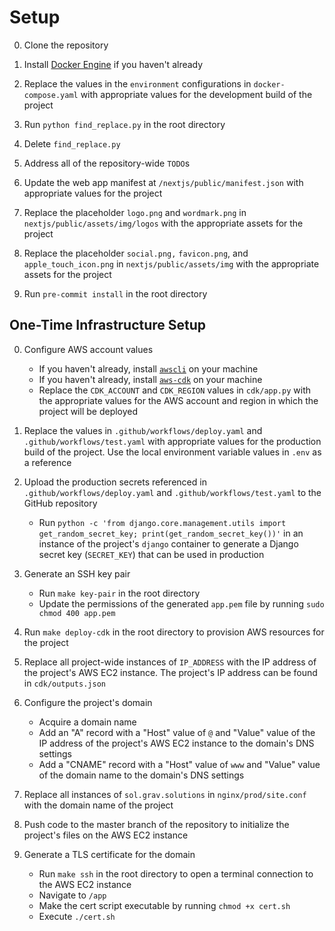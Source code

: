 # Setup

0. Clone the repository

1. Install [Docker Engine](https://docs.docker.com/engine/install/) if you haven't already

2. Replace the values in the `environment` configurations in `docker-compose.yaml` with appropriate values for the development build of the project

3. Run `python find_replace.py` in the root directory

4. Delete `find_replace.py`

5. Address all of the repository-wide `TODO`s

6. Update the web app manifest at `/nextjs/public/manifest.json` with appropriate values for the project

7. Replace the placeholder `logo.png` and `wordmark.png` in `nextjs/public/assets/img/logos` with the appropriate assets for the project

8. Replace the placeholder `social.png,` `favicon.png`, and `apple_touch_icon.png` in `nextjs/public/assets/img` with the appropriate assets for the project

9. Run `pre-commit install` in the root directory

## One-Time Infrastructure Setup

0. Configure AWS account values

   - If you haven't already, install [`awscli`](https://docs.aws.amazon.com/cli/latest/userguide/getting-started-install.html) on your machine
   - If you haven't already, install [`aws-cdk`](https://docs.aws.amazon.com/cdk/latest/guide/cli.html) on your machine
   - Replace the `CDK_ACCOUNT` and `CDK_REGION` values in `cdk/app.py` with the appropriate values for the AWS account and region in which the project will be deployed

1. Replace the values in `.github/workflows/deploy.yaml` and `.github/workflows/test.yaml` with appropriate values for the production build of the project. Use the local environment variable values in `.env` as a reference

2. Upload the production secrets referenced in `.github/workflows/deploy.yaml` and `.github/workflows/test.yaml` to the GitHub repository

   - Run `python -c 'from django.core.management.utils import get_random_secret_key; print(get_random_secret_key())'` in an instance of the project's `django` container to generate a Django secret key (`SECRET_KEY`) that can be used in production

3. Generate an SSH key pair

   - Run `make key-pair` in the root directory
   - Update the permissions of the generated `app.pem` file by running `sudo chmod 400 app.pem`

4. Run `make deploy-cdk` in the root directory to provision AWS resources for the project

5. Replace all project-wide instances of `IP_ADDRESS` with the IP address of the project's AWS EC2 instance. The project's IP address can be found in `cdk/outputs.json`

6. Configure the project's domain

   - Acquire a domain name
   - Add an "A" record with a "Host" value of `@` and "Value" value of the IP address of the project's AWS EC2 instance to the domain's DNS settings
   - Add a "CNAME" record with a "Host" value of `www` and "Value" value of the domain name to the domain's DNS settings

7. Replace all instances of `sol.grav.solutions` in `nginx/prod/site.conf` with the domain name of the project

8. Push code to the master branch of the repository to initialize the project's files on the AWS EC2 instance

9. Generate a TLS certificate for the domain

   - Run `make ssh` in the root directory to open a terminal connection to the AWS EC2 instance
   - Navigate to `/app`
   - Make the cert script executable by running `chmod +x cert.sh`
   - Execute `./cert.sh`
